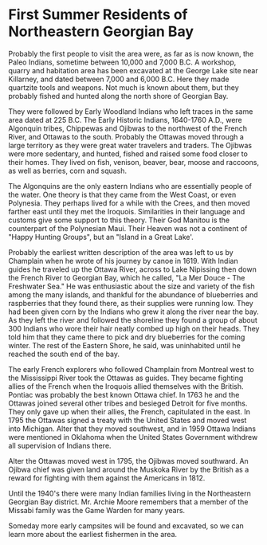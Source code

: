 # First Summer Residents of Northeastern Georgian Bay

Probably the first people to visit the area were, as far as is now known, the Paleo Indians, sometime between 10,000 and 7,000 B.C. A workshop, quarry and habitation area has been excavated at the George Lake site near Killarney, and dated between 7,000 and 6,000 B.C. Here they made quartzite tools and weapons. Not much is known about them, but they probably fished and hunted along the north shore of Georgian Bay.

They were followed by Early Woodland Indians who left traces in the same area dated at 225 B.C. The Early Historic Indians, 1640-1760 A.D., were Algonquin tribes, Chippewas and Ojibwas to the northwest of the French River, and Ottawas to the south. Probably the Ottawas moved through a large territory as they were great water travelers and traders. The Ojibwas were more sedentary, and hunted, fished and raised some food closer to their homes. They lived on fish, venison, beaver, bear, moose and raccoons, as well as berries, corn and squash.

The Algonquins are the only eastern Indians who are essentially people of the water. One theory is that they came from the West Coast, or even Polynesia. They perhaps lived for a while with the Crees, and then moved farther east until they met the Iroquois. Similarities in their language and customs give some support to this theory. Their God Manitou is the counterpart of the Polynesian Maui. Their Heaven was not a continent of "Happy Hunting Groups", but an "Island in a Great Lake'.

Probably the earliest written description of the area was left to us by Champlain when he wrote of his journey by canoe in 1619. With Indian guides he traveled up the Ottawa River, across to Lake Nipissing then down the French River to Georgian Bay, which he called, "La Mer Douce - The Freshwater Sea." He was enthusiastic about the size and variety of the fish among the many islands, and thankful for the abundance of blueberries and raspberries that they found there, as their supplies were running low. They had been given corn by the Indians who grew it along the river near the bay. As they left the river and followed the shoreline they found a group of about 300 Indians who wore their hair neatly combed up high on their heads. They told him that they came there to pick and dry blueberries for the coming winter. The rest of the Eastern Shore, he said, was uninhabited until he reached the south end of the bay.

The early French explorers who followed Champlain from Montreal west to the Mississippi River took the Ottawas as guides. They became fighting allies of the French when the Iroquois allied themselves with the British. Pontiac was probably the best known Ottawa chief. In 1763 he and the Ottawas joined several other tribes and besieged Detroit for five months. They only gave up when their allies, the French, capitulated in the east. In 1795 the Ottawas signed a treaty with the United States and moved west into Michigan. Alter that they moved southwest, and in 1959 Ottawa Indians were mentioned in Oklahoma when the United States Government withdrew all supervision of Indians there.

Alter the Ottawas moved west in 1795, the Ojibwas moved southward. An Ojibwa chief was given land around the Muskoka River by the British as a reward for fighting with them against the Americans in 1812.

 Until the 1940's there were many Indian families living in the Northeastern Georgian Bay district. Mr. Archie Moore remembers that a member of the Missabi family was the Game Warden for many years.

Someday more early campsites will be found and excavated, so we can learn more about the earliest fishermen in the area.
